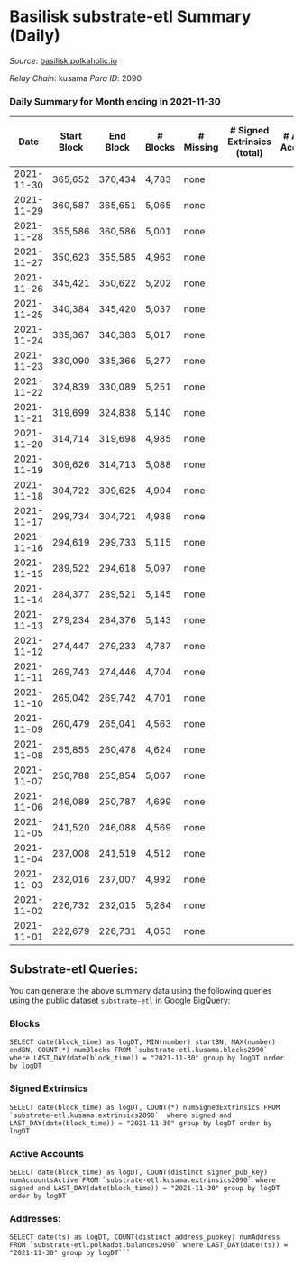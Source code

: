 # Basilisk substrate-etl Summary (Daily)

_Source_: [basilisk.polkaholic.io](https://basilisk.polkaholic.io)

*Relay Chain*: kusama
*Para ID*: 2090



### Daily Summary for Month ending in 2021-11-30


| Date | Start Block | End Block | # Blocks | # Missing | # Signed Extrinsics (total) | # Active Accounts | # Addresses with Balances | # Events | # Transfers | # XCM Transfers In | # XCM Transfers Out |
| ---- | ----------- | --------- | -------- | --------- | --------------------------- | ----------------- | ------------------------- | -------- | ----------- | ------------------ | ------------------- |
| 2021-11-30 | 365,652 | 370,434 | 4,783 | none  |  |  | 7 | 9,573 |   |   |   |
| 2021-11-29 | 360,587 | 365,651 | 5,065 | none  |  |  | 7 | 10,134 |   |   |   |
| 2021-11-28 | 355,586 | 360,586 | 5,001 | none  |  |  | 7 | 10,006 |   |   |   |
| 2021-11-27 | 350,623 | 355,585 | 4,963 | none  |  |  | 7 | 9,931 |   |   |   |
| 2021-11-26 | 345,421 | 350,622 | 5,202 | none  |  |  | 7 | 10,412 |   |   |   |
| 2021-11-25 | 340,384 | 345,420 | 5,037 | none  |  |  | 7 | 10,078 |   |   |   |
| 2021-11-24 | 335,367 | 340,383 | 5,017 | none  |  |  | 7 | 10,038 |   |   |   |
| 2021-11-23 | 330,090 | 335,366 | 5,277 | none  |  |  | 7 | 10,558 |   |   |   |
| 2021-11-22 | 324,839 | 330,089 | 5,251 | none  |  |  | 7 | 10,507 |   |   |   |
| 2021-11-21 | 319,699 | 324,838 | 5,140 | none  |  |  | 7 | 10,287 |   |   |   |
| 2021-11-20 | 314,714 | 319,698 | 4,985 | none  |  |  | 7 | 9,974 |   |   |   |
| 2021-11-19 | 309,626 | 314,713 | 5,088 | none  |  |  | 7 | 10,180 |   |   |   |
| 2021-11-18 | 304,722 | 309,625 | 4,904 | none  |  |  | 7 | 9,813 |   |   |   |
| 2021-11-17 | 299,734 | 304,721 | 4,988 | none  |  |  | 7 | 9,984 |   |   |   |
| 2021-11-16 | 294,619 | 299,733 | 5,115 | none  |  |  | 7 | 10,234 |   |   |   |
| 2021-11-15 | 289,522 | 294,618 | 5,097 | none  |  |  | 7 | 10,198 |   |   |   |
| 2021-11-14 | 284,377 | 289,521 | 5,145 | none  |  |  | 7 | 10,295 |   |   |   |
| 2021-11-13 | 279,234 | 284,376 | 5,143 | none  |  |  | 7 | 10,293 |   |   |   |
| 2021-11-12 | 274,447 | 279,233 | 4,787 | none  |  |  | 7 | 9,578 |   |   |   |
| 2021-11-11 | 269,743 | 274,446 | 4,704 | none  |  |  | 7 | 9,412 |   |   |   |
| 2021-11-10 | 265,042 | 269,742 | 4,701 | none  |  |  | 7 | 9,406 |   |   |   |
| 2021-11-09 | 260,479 | 265,041 | 4,563 | none  |  |  | 7 | 9,129 |   |   |   |
| 2021-11-08 | 255,855 | 260,478 | 4,624 | none  |  |  | 7 | 9,255 |   |   |   |
| 2021-11-07 | 250,788 | 255,854 | 5,067 | none  |  |  | 7 | 10,140 |   |   |   |
| 2021-11-06 | 246,089 | 250,787 | 4,699 | none  |  |  | 7 | 9,401 |   |   |   |
| 2021-11-05 | 241,520 | 246,088 | 4,569 | none  |  |  | 7 | 9,142 |   |   |   |
| 2021-11-04 | 237,008 | 241,519 | 4,512 | none  |  |  | 7 | 9,031 |   |   |   |
| 2021-11-03 | 232,016 | 237,007 | 4,992 | none  |  |  | 7 | 9,988 |   |   |   |
| 2021-11-02 | 226,732 | 232,015 | 5,284 | none  |  |  | 7 | 10,573 |   |   |   |
| 2021-11-01 | 222,679 | 226,731 | 4,053 | none  |  |  | 7 | 8,109 |   |   |   |

## Substrate-etl Queries:
You can generate the above summary data using the following queries using the public dataset `substrate-etl` in Google BigQuery:


### Blocks
```
SELECT date(block_time) as logDT, MIN(number) startBN, MAX(number) endBN, COUNT(*) numBlocks FROM `substrate-etl.kusama.blocks2090`  where LAST_DAY(date(block_time)) = "2021-11-30" group by logDT order by logDT
```


### Signed Extrinsics
```
SELECT date(block_time) as logDT, COUNT(*) numSignedExtrinsics FROM `substrate-etl.kusama.extrinsics2090`  where signed and LAST_DAY(date(block_time)) = "2021-11-30" group by logDT order by logDT
```


### Active Accounts
```
SELECT date(block_time) as logDT, COUNT(distinct signer_pub_key) numAccountsActive FROM `substrate-etl.kusama.extrinsics2090` where signed and LAST_DAY(date(block_time)) = "2021-11-30" group by logDT order by logDT
```


### Addresses:
```
SELECT date(ts) as logDT, COUNT(distinct address_pubkey) numAddress FROM `substrate-etl.polkadot.balances2090` where LAST_DAY(date(ts)) = "2021-11-30" group by logDT```

